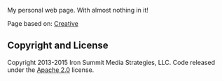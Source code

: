 
My personal web page.
With almost nothing in it! 




Page based on: 
[Creative](http://startbootstrap.com/template-overviews/creative/) 

## Copyright and License

Copyright 2013-2015 Iron Summit Media Strategies, LLC. Code released under the [Apache 2.0](https://github.com/IronSummitMedia/startbootstrap-creative/blob/gh-pages/LICENSE) license.